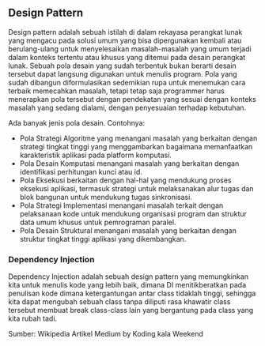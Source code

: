 ## Design Pattern

Design pattern adalah sebuah istilah di dalam rekayasa perangkat lunak yang mengacu pada solusi umum yang bisa dipergunakan kembali atau berulang-ulang untuk menyelesaikan masalah-masalah yang umum terjadi dalam konteks tertentu atau khusus yang ditemui pada desain perangkat lunak. Sebuah pola desain yang sudah terbentuk bukan berarti desain tersebut dapat langsung digunakan untuk menulis program. Pola yang sudah dibangun diformulasikan sedemikian rupa untuk menemukan cara terbaik memecahkan masalah, tetapi tetap saja programmer harus menerapkan pola tersebut dengan pendekatan yang sesuai dengan konteks masalah yang sedang dialami, dengan penyesuaian terhadap kebutuhan.

Ada banyak jenis pola desain. Contohnya:
* Pola Strategi Algoritme yang menangani masalah yang berkaitan dengan strategi tingkat tinggi yang menggambarkan bagaimana memanfaatkan karakteristik aplikasi pada platform komputasi.
* Pola Desain Komputasi menangani masalah yang berkaitan dengan identifikasi perhitungan kunci atau id.
* Pola Eksekusi berkaitan dengan hal-hal yang mendukung proses eksekusi aplikasi, termasuk strategi untuk melaksanakan alur tugas dan blok bangunan untuk mendukung tugas sinkronisasi.
* Pola Strategi Implementasi menangani masalah terkait dengan pelaksanaan kode untuk mendukung organisasi program dan struktur data umum khusus untuk pemrograman paralel.
* Pola Desain Struktural menangani masalah yang berkaitan dengan struktur tingkat tinggi aplikasi yang dikembangkan.

### Dependency Injection

Dependency Injection adalah sebuah design pattern yang memungkinkan kita untuk menulis kode yang lebih baik, dimana DI menitikberatkan pada penulisan kode dimana ketergantungan antar class tidaklah tinggi, sehingga kita dapat mengubah sebuah class tanpa diliputi rasa khawatir class tersebut membuat break class-class lain yang bergantung pada class yang kita rubah tadi.





Sumber:
Wikipedia
Artikel Medium by Koding kala Weekend
